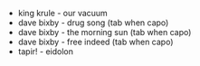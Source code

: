 - king krule - our vacuum
- dave bixby - drug song (tab when capo)
- dave bixby - the morning sun (tab when capo)
- dave bixby - free indeed (tab when capo)
- tapir! - eidolon
